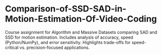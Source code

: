 # Comparison-of-SSD-SAD-in-Motion-Estimation-Of-Video-Coding
Course assignment for Algorithm and Massive Datasets comparing SAD and SSD for motion estimation. Includes analysis of accuracy, speed (Python/NumPy), and error sensitivity. Highlights trade-offs for speed-critical vs. precision-focused applications.
